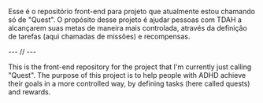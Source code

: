 Esse é o repositório front-end para projeto que atualmente estou chamando só de "Quest". O propósito desse projeto é ajudar pessoas com TDAH a alcançarem suas metas de maneira mais controlada, através da definição de tarefas (aqui chamadas de missões) e recompensas.

--- // ---

This is the front-end repository for the project that I'm currently just calling "Quest". The purpose of this project is to help people with ADHD achieve their goals in a more controlled way, by defining tasks (here called quests) and rewards.
